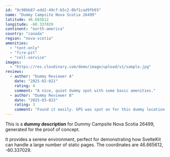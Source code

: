 ```yaml
---
id: "9c98bb87-edd2-49cf-b5c2-0bf1cad9fb93"
name: "Dummy Campsite Nova Scotia 26499"
latitude: 46.665612
longitude: -60.337029
continent: "north-america"
country: "canada"
region: "nova-scotia"
amenities:
  - "tent-only"
  - "fire-pit"
  - "cell-service"
images:
  - "https://res.cloudinary.com/demo/image/upload/v1/sample.jpg"
reviews:
  - author: "Dummy Reviewer A"
    date: "2025-02-021"
    rating: 4
    comment: "A nice, quiet dummy spot with some basic amenities."
  - author: "Dummy Reviewer B"
    date: "2025-03-023"
    rating: 3
    comment: "Found it easily. GPS was spot on for this dummy location."
---
```


This is a **dummy description** for Dummy Campsite Nova Scotia 26499, generated for the proof of concept.

It provides a serene environment, perfect for demonstrating how SvelteKit can handle a large number of static pages. The coordinates are 46.665612, -60.337029.
